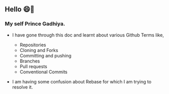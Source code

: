 ## Hello :smile::wave:
### My self Prince Gadhiya.

- I have gone through this doc and learnt about various Github Terms like,
  - Repositories
  - Cloning and Forks
  - Committing and pushing
  - Branches
  - Pull requests
  - Conventional Commits
  
- I am having some confusion about Rebase for which I am trying to resolve it.
